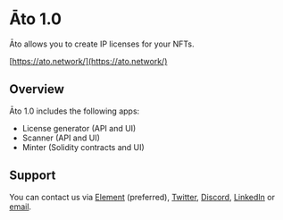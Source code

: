 # Āto 1.0

Āto allows you to create IP licenses for your NFTs.

[https://ato.network/](https://ato.network/)

## Overview

Āto 1.0 includes the following apps:

- License generator (API and UI)
- Scanner (API and UI)
- Minter (Solidity contracts and UI)

## Support

You can contact us via [Element](https://matrix.to/#/@julienbrg:matrix.org) (preferred), [Twitter](https://twitter.com/julienbrg), [Discord](https://discord.gg/xw9dCeQ94Y), [LinkedIn](https://www.linkedin.com/in/julienberanger/) or [email](mailto:julien@ato.network).
